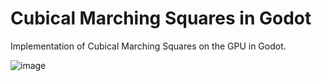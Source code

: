 # Cubical Marching Squares in Godot
Implementation of Cubical Marching Squares on the GPU in Godot.

![image](https://github.com/user-attachments/assets/597ffc1e-a194-4a53-989d-c40eec34c061)

